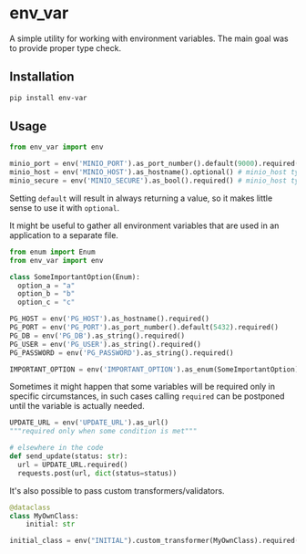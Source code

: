 # env_var

A simple utility for working with environment variables. The main goal was to provide proper type check.

## Installation

```bash
pip install env-var
```

## Usage

```python
from env_var import env

minio_port = env('MINIO_PORT').as_port_number().default(9000).required() # port type hint is `int`
minio_host = env('MINIO_HOST').as_hostname().optional() # minio_host type hint is `str | None`
minio_secure = env('MINIO_SECURE').as_bool().required() # minio_host type hint is `bool`
```

Setting `default` will result in always returning a value, so it makes little sense to use it with `optional`.


It might be useful to gather all environment variables that are used in an application to a separate file.

```python
from enum import Enum
from env_var import env

class SomeImportantOption(Enum):
  option_a = "a"
  option_b = "b"
  option_c = "c"

PG_HOST = env('PG_HOST').as_hostname().required()
PG_PORT = env('PG_PORT').as_port_number().default(5432).required()
PG_DB = env('PG_DB').as_string().required()
PG_USER = env('PG_USER').as_string().required()
PG_PASSWORD = env('PG_PASSWORD').as_string().required()

IMPORTANT_OPTION = env('IMPORTANT_OPTION').as_enum(SomeImportantOption).required()
```
Sometimes it might happen that some variables will be required only in specific circumstances, in such cases calling `required` can be postponed until the variable is actually needed.

```python
UPDATE_URL = env('UPDATE_URL').as_url()
"""required only when some condition is met"""

# elsewhere in the code
def send_update(status: str):
  url = UPDATE_URL.required()
  requests.post(url, dict(status=status))
```

It's also possible to pass custom transformers/validators.

```python
@dataclass
class MyOwnClass:
    initial: str

initial_class = env("INITIAL").custom_transformer(MyOwnClass).required() # intial_class is of type MyOwnClass
```

